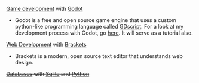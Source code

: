 [Game development](https://github.com/TutorialDoctor/TD-Godot-Games) with [Godot](http://www.godotengine.org/projects/godot-engine)

- Godot is a free and open source game engine that uses a custom python-like programming language called [GDscript](https://gist.github.com/TutorialDoctor/ce9255f16a49d8d911bb). For a look at my development process with Godot, go [here](https://github.com/TutorialDoctor/TD-Godot-Games/blob/master/Godot%20Dev%20Process.md). It will serve as a tutorial also.

[Web Development](https://github.com/TutorialDoctor/Programming-Language-Tutorials/tree/master/Web%20Development) with [Brackets](http://brackets.io)

- Brackets is a modern, open source text editor that understands web design.

~~[Databases](https://en.wikipedia.org/wiki/Database) with [Sqlite](https://www.sqlite.org) and [Python](https://www.python.org)~~
